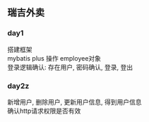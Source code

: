 ## 瑞吉外卖

### day1
搭建框架  
mybatis plus 操作 employee对象  
登录逻辑确认: 存在用户, 密码确认, 登录, 登出  

### day2z
新增用户, 删除用户, 更新用户信息, 得到用户信息  
确认http请求权限是否有效  